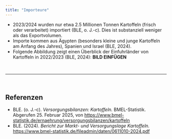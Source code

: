 ```yaml
---
title: "Importeure"
---
```


- 2023/2024 wurden nur etwa 2.5 Millionen Tonnen Kartoffeln (frisch oder verarbeitet) importiert (BLE, o. J.-c). Dies ist substanziell weniger als das Exportvolumen.
- Importe kommen aus Ägypten (besonders kleine und junge Kartoffeln am Anfang des Jahres), Spanien und Israel (BLE, 2024).
- Folgende Abbildung zeigt einen Überblick der Einfuhrländer von Kartoffeln in 2022/2023 (BLE, 2024):
**BILD EINFÜGEN**




<br>

---

<br> 

## Referenzen
- BLE. (o. J.-c). *Versorgungsbilanzen: Kartoffeln.* BMEL-Statistik. Abgerufen 25. Februar 2025, von <https://www.bmel-statistik.de/ernaehrung/versorgungsbilanzen/kartoffeln>
- BLE. (2024). *Bericht zur Markt- und Versorgungslage Kartoffeln.* <https://www.bmel-statistik.de/fileadmin/daten/0611010-2024.pdf>
